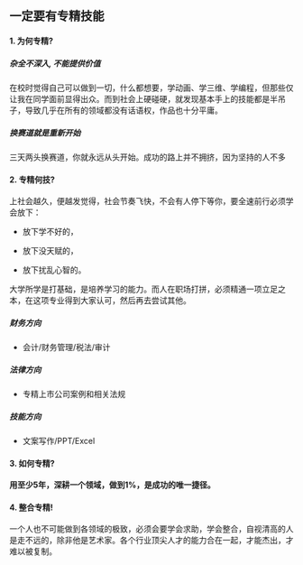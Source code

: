 ## 一定要有专精技能

#### 1. 为何专精?

##### 杂全不深入, 不能提供价值

在校时觉得自己可以做到一切，什么都想要，学动画、学三维、学编程，但那些仅让我在同学面前显得出众。而到社会上硬碰硬，就发现基本手上的技能都是半吊子，导致几乎在所有的领域都没有话语权，作品也十分平庸。

##### 换赛道就是重新开始

三天两头换赛道，你就永远从头开始。成功的路上并不拥挤，因为坚持的人不多

#### 2. 专精何技?

上社会越久，便越发觉得，社会节奏飞快，不会有人停下等你，要全速前行必须学会放下：

- 放下学不好的，

- 放下没天赋的，

- 放下扰乱心智的。

大学所学是打基础，是培养学习的能力。而人在职场打拼，必须精通一项立足之本，在这项专业得到大家认可，然后再去尝试其他。

##### 财务方向

- 会计/财务管理/税法/审计

##### 法律方向

- 专精上市公司案例和相关法规

##### 技能方向

- 文案写作/PPT/Excel

#### 3. 如何专精?

**用至少5年，深耕一个领域，做到1%，是成功的唯一捷径。** 

#### 4. 整合专精!

一个人也不可能做到各领域的极致，必须会要学会求助，学会整合，自视清高的人是走不远的，除非他是艺术家。各个行业顶尖人才的能力合在一起，才能杰出，才难以被复制。

